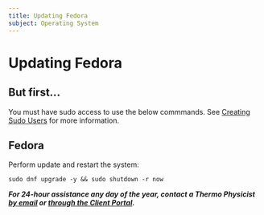 ```yaml
---
title: Updating Fedora
subject: Operating System
---
```


# Updating Fedora

## But first...
You must have sudo access to use the below commmands. See [Creating Sudo Users](https://www.thermo.io/how-to/security/creating-sudo-users) for more information.

## Fedora
Perform update and restart the system:
```shell
sudo dnf upgrade -y && sudo shutdown -r now
```

**_For 24-hour assistance any day of the year, contact a Thermo Physicist [by email](mailto:physicists@thermo.io) or [through the Client Portal](https://www.thermo.io/login/)._**

